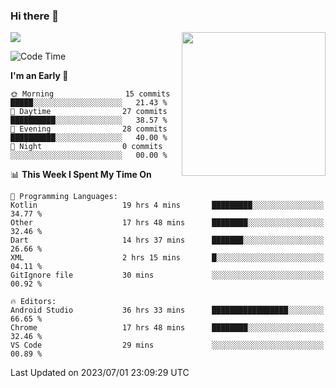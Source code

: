 ### Hi there 👋

![](https://metrics.lecoq.io/itaowu?template=classic&config.timezone=Asia%2FShanghai)
<img align='right' src="https://media.giphy.com/media/M9gbBd9nbDrOTu1Mqx/giphy.gif" width="230">

<!--START_SECTION:waka-->
![Code Time](http://img.shields.io/badge/Code%20Time-172%20hrs%2011%20mins-blue)

**I'm an Early 🐤** 

```text
🌞 Morning                15 commits          █████░░░░░░░░░░░░░░░░░░░░   21.43 % 
🌆 Daytime                27 commits          ██████████░░░░░░░░░░░░░░░   38.57 % 
🌃 Evening                28 commits          ██████████░░░░░░░░░░░░░░░   40.00 % 
🌙 Night                  0 commits           ░░░░░░░░░░░░░░░░░░░░░░░░░   00.00 % 
```


📊 **This Week I Spent My Time On** 

```text
💬 Programming Languages: 
Kotlin                   19 hrs 4 mins       █████████░░░░░░░░░░░░░░░░   34.77 % 
Other                    17 hrs 48 mins      ████████░░░░░░░░░░░░░░░░░   32.46 % 
Dart                     14 hrs 37 mins      ███████░░░░░░░░░░░░░░░░░░   26.66 % 
XML                      2 hrs 15 mins       █░░░░░░░░░░░░░░░░░░░░░░░░   04.11 % 
GitIgnore file           30 mins             ░░░░░░░░░░░░░░░░░░░░░░░░░   00.92 % 

🔥 Editors: 
Android Studio           36 hrs 33 mins      █████████████████░░░░░░░░   66.65 % 
Chrome                   17 hrs 48 mins      ████████░░░░░░░░░░░░░░░░░   32.46 % 
VS Code                  29 mins             ░░░░░░░░░░░░░░░░░░░░░░░░░   00.89 % 
```


 Last Updated on 2023/07/01 23:09:29 UTC
<!--END_SECTION:waka-->

<!--
**itaowu/itaowu** is a ✨ _special_ ✨ repository because its `README.md` (this file) appears on your GitHub profile.

Here are some ideas to get you started:

- 🔭 I’m currently working on ...
- 🌱 I’m currently learning ...
- 👯 I’m looking to collaborate on ...
- 🤔 I’m looking for help with ...
- 💬 Ask me about ...
- 📫 How to reach me: ...
- 😄 Pronouns: ...
- ⚡ Fun fact: ...
-->
